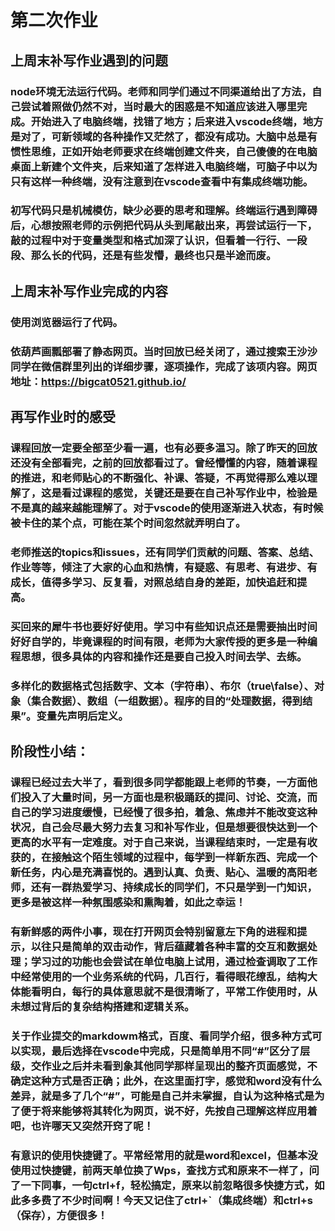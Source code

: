 ﻿# 第二次作业
## 上周末补写作业遇到的问题
### node环境无法运行代码。老师和同学们通过不同渠道给出了方法，自己尝试着照做仍然不对，当时最大的困惑是不知道应该进入哪里完成。开始进入了电脑终端，找错了地方；后来进入vscode终端，地方是对了，可新领域的各种操作又茫然了，都没有成功。大脑中总是有惯性思维，正如开始老师要求在终端创建文件夹，自己傻傻的在电脑桌面上新建个文件夹，后来知道了怎样进入电脑终端，可脑子中以为只有这样一种终端，没有注意到在vscode查看中有集成终端功能。
### 初写代码只是机械模仿，缺少必要的思考和理解。终端运行遇到障碍后，心想按照老师的示例把代码从头到尾敲出来，再尝试运行一下，敲的过程中对于变量类型和格式加深了认识，但看着一行行、一段段、那么长的代码，还是有些发懵，最终也只是半途而废。
## 上周末补写作业完成的内容
### 使用浏览器运行了代码。
### 依葫芦画瓢部署了静态网页。当时回放已经关闭了，通过搜索王沙沙同学在微信群里列出的详细步骤，逐项操作，完成了该项内容。网页地址：https://bigcat0521.github.io/
## 再写作业时的感受
### 课程回放一定要全部至少看一遍，也有必要多温习。除了昨天的回放还没有全部看完，之前的回放都看过了。曾经懵懂的内容，随着课程的推进，和老师贴心的不断强化、补课、答疑，不再觉得那么难以理解了，这是看过课程的感觉，关键还是要在自己补写作业中，检验是不是真的越来越能理解了。对于vscode的使用逐渐进入状态，有时候被卡住的某个点，可能在某个时间忽然就弄明白了。
### 老师推送的topics和issues，还有同学们贡献的问题、答案、总结、作业等等，倾注了大家的心血和热情，有疑惑、有思考、有进步、有成长，值得多学习、反复看，对照总结自身的差距，加快追赶和提高。
### 买回来的犀牛书也要好好使用。学习中有些知识点还是需要抽出时间好好自学的，毕竟课程的时间有限，老师为大家传授的更多是一种编程思想，很多具体的内容和操作还是要自己投入时间去学、去练。
### 多样化的数据格式包括数字、文本（字符串）、布尔（true\false）、对象（集合数据）、数组（一组数据）。程序的目的“处理数据，得到结果”。变量先声明后定义。
## 阶段性小结：
### 课程已经过去大半了，看到很多同学都能跟上老师的节奏，一方面他们投入了大量时间，另一方面也是积极踊跃的提问、讨论、交流，而自己的学习进度缓慢，已经慢了很多拍，着急、焦虑并不能改变这种状况，自己会尽最大努力去复习和补写作业，但是想要很快达到一个更高的水平有一定难度。对于自己来说，当课程结束时，一定是有收获的，在接触这个陌生领域的过程中，每学到一样新东西、完成一个新任务，内心是充满喜悦的。遇到认真、负责、贴心、温暖的高阳老师，还有一群热爱学习、持续成长的同学们，不只是学到一门知识，更多是被这样一种氛围感染和熏陶着，如此之幸运！
### 有新鲜感的两件小事，现在打开网页会特别留意左下角的进程和提示，以往只是简单的双击动作，背后蕴藏着各种丰富的交互和数据处理；学习过的功能也会尝试在单位电脑上试用，通过检查调取了工作中经常使用的一个业务系统的代码，几百行，看得眼花缭乱，结构大体能看明白，每行的具体意思就不是很清晰了，平常工作使用时，从未想过背后的复杂结构搭建和逻辑关系。
### 关于作业提交的markdowm格式，百度、看同学介绍，很多种方式可以实现，最后选择在vscode中完成，只是简单用不同“#”区分了层级，交作业之后并未看到象其他同学那样呈现出的整齐页面感觉，不确定这种方式是否正确；此外，在这里面打字，感觉和word没有什么差异，就是多了几个“#”，可能是自己并未掌握，自认为这种格式是为了便于将来能够将其转化为网页，说不好，先按自己理解这样应用着吧，也许哪天又突然开窍了呢！
### 有意识的使用快捷键了。平常经常用的就是word和excel，但基本没使用过快捷键，前两天单位换了Wps，查找方式和原来不一样了，问了一下同事，一句ctrl+f，轻松搞定，原来以前忽略很多快捷方式，如此多多费了不少时间啊！今天又记住了ctrl+`（集成终端）和ctrl+s（保存），方便很多！

